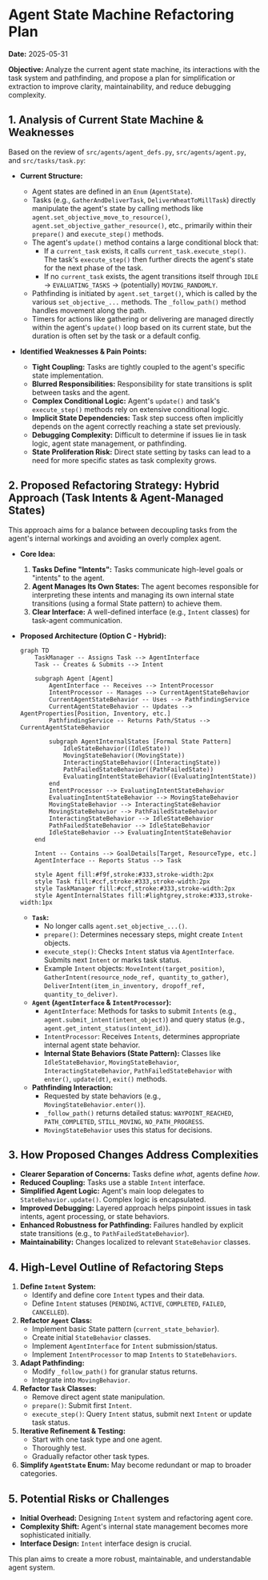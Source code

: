 # Agent State Machine Refactoring Plan

**Date:** 2025-05-31

**Objective:** Analyze the current agent state machine, its interactions with the task system and pathfinding, and propose a plan for simplification or extraction to improve clarity, maintainability, and reduce debugging complexity.

## 1. Analysis of Current State Machine & Weaknesses

Based on the review of `src/agents/agent_defs.py`, `src/agents/agent.py`, and `src/tasks/task.py`:

*   **Current Structure:**
    *   Agent states are defined in an `Enum` (`AgentState`).
    *   Tasks (e.g., `GatherAndDeliverTask`, `DeliverWheatToMillTask`) directly manipulate the agent's state by calling methods like `agent.set_objective_move_to_resource()`, `agent.set_objective_gather_resource()`, etc., primarily within their `prepare()` and `execute_step()` methods.
    *   The agent's `update()` method contains a large conditional block that:
        *   If a `current_task` exists, it calls `current_task.execute_step()`. The task's `execute_step()` then further directs the agent's state for the next phase of the task.
        *   If no `current_task` exists, the agent transitions itself through `IDLE` -> `EVALUATING_TASKS` -> (potentially) `MOVING_RANDOMLY`.
    *   Pathfinding is initiated by `agent.set_target()`, which is called by the various `set_objective_...` methods. The `_follow_path()` method handles movement along the path.
    *   Timers for actions like gathering or delivering are managed directly within the agent's `update()` loop based on its current state, but the duration is often set by the task or a default config.

*   **Identified Weaknesses & Pain Points:**
    *   **Tight Coupling:** Tasks are tightly coupled to the agent's specific state implementation.
    *   **Blurred Responsibilities:** Responsibility for state transitions is split between tasks and the agent.
    *   **Complex Conditional Logic:** Agent's `update()` and task's `execute_step()` methods rely on extensive conditional logic.
    *   **Implicit State Dependencies:** Task step success often implicitly depends on the agent correctly reaching a state set previously.
    *   **Debugging Complexity:** Difficult to determine if issues lie in task logic, agent state management, or pathfinding.
    *   **State Proliferation Risk:** Direct state setting by tasks can lead to a need for more specific states as task complexity grows.

## 2. Proposed Refactoring Strategy: Hybrid Approach (Task Intents & Agent-Managed States)

This approach aims for a balance between decoupling tasks from the agent's internal workings and avoiding an overly complex agent.

*   **Core Idea:**
    1.  **Tasks Define "Intents":** Tasks communicate high-level goals or "intents" to the agent.
    2.  **Agent Manages Its Own States:** The agent becomes responsible for interpreting these intents and managing its own internal state transitions (using a formal State pattern) to achieve them.
    3.  **Clear Interface:** A well-defined interface (e.g., `Intent` classes) for task-agent communication.

*   **Proposed Architecture (Option C - Hybrid):**

    ```mermaid
    graph TD
        TaskManager -- Assigns Task --> AgentInterface
        Task -- Creates & Submits --> Intent

        subgraph Agent [Agent]
            AgentInterface -- Receives --> IntentProcessor
            IntentProcessor -- Manages --> CurrentAgentStateBehavior
            CurrentAgentStateBehavior -- Uses --> PathfindingService
            CurrentAgentStateBehavior -- Updates --> AgentProperties[Position, Inventory, etc.]
            PathfindingService -- Returns Path/Status --> CurrentAgentStateBehavior

            subgraph AgentInternalStates [Formal State Pattern]
                IdleStateBehavior((IdleState))
                MovingStateBehavior((MovingState))
                InteractingStateBehavior((InteractingState))
                PathFailedStateBehavior((PathFailedState))
                EvaluatingIntentStateBehavior((EvaluatingIntentState))
            end
            IntentProcessor --> EvaluatingIntentStateBehavior
            EvaluatingIntentStateBehavior --> MovingStateBehavior
            MovingStateBehavior --> InteractingStateBehavior
            MovingStateBehavior --> PathFailedStateBehavior
            InteractingStateBehavior --> IdleStateBehavior
            PathFailedStateBehavior --> IdleStateBehavior
            IdleStateBehavior --> EvaluatingIntentStateBehavior
        end

        Intent -- Contains --> GoalDetails[Target, ResourceType, etc.]
        AgentInterface -- Reports Status --> Task

        style Agent fill:#f9f,stroke:#333,stroke-width:2px
        style Task fill:#ccf,stroke:#333,stroke-width:2px
        style TaskManager fill:#ccf,stroke:#333,stroke-width:2px
        style AgentInternalStates fill:#lightgrey,stroke:#333,stroke-width:1px
    ```

    *   **`Task`:**
        *   No longer calls `agent.set_objective_...()`.
        *   `prepare()`: Determines necessary steps, might create `Intent` objects.
        *   `execute_step()`: Checks `Intent` status via `AgentInterface`. Submits next `Intent` or marks task status.
        *   Example `Intent` objects: `MoveIntent(target_position)`, `GatherIntent(resource_node_ref, quantity_to_gather)`, `DeliverIntent(item_in_inventory, dropoff_ref, quantity_to_deliver)`.
    *   **`Agent` (`AgentInterface` & `IntentProcessor`):**
        *   `AgentInterface`: Methods for tasks to submit `Intents` (e.g., `agent.submit_intent(intent_object)`) and query status (e.g., `agent.get_intent_status(intent_id)`).
        *   `IntentProcessor`: Receives `Intents`, determines appropriate internal agent state behavior.
        *   **Internal State Behaviors (State Pattern):** Classes like `IdleStateBehavior`, `MovingStateBehavior`, `InteractingStateBehavior`, `PathFailedStateBehavior` with `enter()`, `update(dt)`, `exit()` methods.
    *   **Pathfinding Interaction:**
        *   Requested by state behaviors (e.g., `MovingStateBehavior.enter()`).
        *   `_follow_path()` returns detailed status: `WAYPOINT_REACHED`, `PATH_COMPLETED`, `STILL_MOVING`, `NO_PATH_PROGRESS`.
        *   `MovingStateBehavior` uses this status for decisions.

## 3. How Proposed Changes Address Complexities

*   **Clearer Separation of Concerns:** Tasks define *what*, agents define *how*.
*   **Reduced Coupling:** Tasks use a stable `Intent` interface.
*   **Simplified Agent Logic:** Agent's main loop delegates to `StateBehavior.update()`. Complex logic is encapsulated.
*   **Improved Debugging:** Layered approach helps pinpoint issues in task intents, agent processing, or state behaviors.
*   **Enhanced Robustness for Pathfinding:** Failures handled by explicit state transitions (e.g., to `PathFailedStateBehavior`).
*   **Maintainability:** Changes localized to relevant `StateBehavior` classes.

## 4. High-Level Outline of Refactoring Steps

1.  **Define `Intent` System:**
    *   Identify and define core `Intent` types and their data.
    *   Define `Intent` statuses (`PENDING`, `ACTIVE`, `COMPLETED`, `FAILED`, `CANCELLED`).
2.  **Refactor `Agent` Class:**
    *   Implement basic State pattern (`current_state_behavior`).
    *   Create initial `StateBehavior` classes.
    *   Implement `AgentInterface` for `Intent` submission/status.
    *   Implement `IntentProcessor` to map `Intents` to `StateBehaviors`.
3.  **Adapt Pathfinding:**
    *   Modify `_follow_path()` for granular status returns.
    *   Integrate into `MovingBehavior`.
4.  **Refactor `Task` Classes:**
    *   Remove direct agent state manipulation.
    *   `prepare()`: Submit first `Intent`.
    *   `execute_step()`: Query `Intent` status, submit next `Intent` or update task status.
5.  **Iterative Refinement & Testing:**
    *   Start with one task type and one agent.
    *   Thoroughly test.
    *   Gradually refactor other task types.
6.  **Simplify `AgentState` Enum:** May become redundant or map to broader categories.

## 5. Potential Risks or Challenges

*   **Initial Overhead:** Designing `Intent` system and refactoring agent core.
*   **Complexity Shift:** Agent's internal state management becomes more sophisticated initially.
*   **Interface Design:** `Intent` interface design is crucial.

This plan aims to create a more robust, maintainable, and understandable agent system.